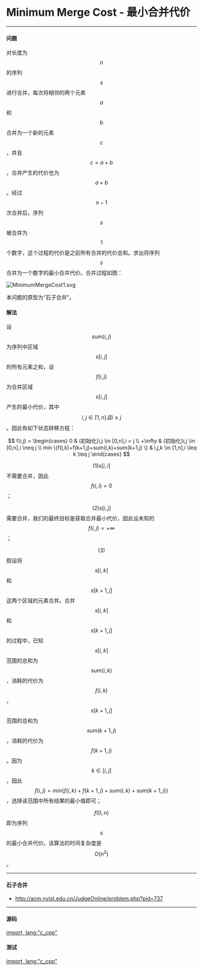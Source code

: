 # Minimum Merge Cost - 最小合并代价

--------

#### 问题

对长度为$$ n $$的序列$$ s $$进行合并，每次将相邻的两个元素$$ a $$和$$ b $$合并为一个新的元素$$ c $$，并且$$ c = a+b $$，合并产生的代价也为$$ a+b $$。经过$$ n-1 $$次合并后，序列$$ s $$被合并为$$ 1 $$个数字，这个过程的代价是之前所有合并的代价总和。求出将序列$$ s $$合并为一个数字的最小合并代价。合并过程如图：

![MinimumMergeCost1.svg](../res/MinimumMergeCost1.svg)

本问题的原型为“石子合并”。

#### 解法

设$$ sum(i,j) $$为序列中区域$$ s[i,j] $$的所有元素之和，设$$ f(i,j) $$为合并区域$$ s[i,j] $$产生的最小代价，其中$$ i,j \in [1,n]且i \leq j $$。因此有如下状态转移方程：

$$
f(i,j) =
\begin{cases}
0 & (初始化)i,j \in [0,n],i = j \\
+\infty & (初始化)i,j \in [0,n],i \neq j \\
min \{⁡f(i,k)+f(k+1,j)+sum(i,k)+sum(k+1,j) \} & i,j,k \in [1,n],i \leq k \leq j
\end{cases}
$$

$$ (1) s[i,i] $$不需要合并，因此$$ f(i,i) = 0 $$；

$$ (2) s[i,j] $$需要合并，我们的最终目标是获取合并最小代价，因此设未知的$$ f(i,j) = +\infty $$；

$$ (3) $$假设将$$ s[i,k] $$和$$ s[k+1,j] $$这两个区域的元素合并。合并$$ s[i,k] $$和$$ s[k+1,j] $$的过程中，已知$$ s[i,k] $$范围的总和为$$ sum(i,k) $$，消耗的代价为$$ f(i,k) $$，$$ s[k+1,j] $$范围的总和为$$ sum(k+1,j) $$，消耗的代价为$$ f(k+1,j) $$。因为$$ k \in [i,j] $$，因此$$ f(i,j) =min \{ f(i,k)+f(k+1,j)+sum(i,k)+sum(k+1,j) \} $$，选择该范围中所有结果的最小值即可；

$$ f(0,n) $$即为序列$$ s $$的最小合并代价。该算法的时间复杂度是$$ O(n^2) $$。

--------

#### 石子合并

* http://acm.nyist.edu.cn/JudgeOnline/problem.php?pid=737

--------

#### 源码

[import, lang:"c_cpp"](../../../../src/DynamicProgramming/RegionalDP/MinimumMergeCost.h)

#### 测试

[import, lang:"c_cpp"](../../../../src/DynamicProgramming/RegionalDP/MinimumMergeCost.cpp)
